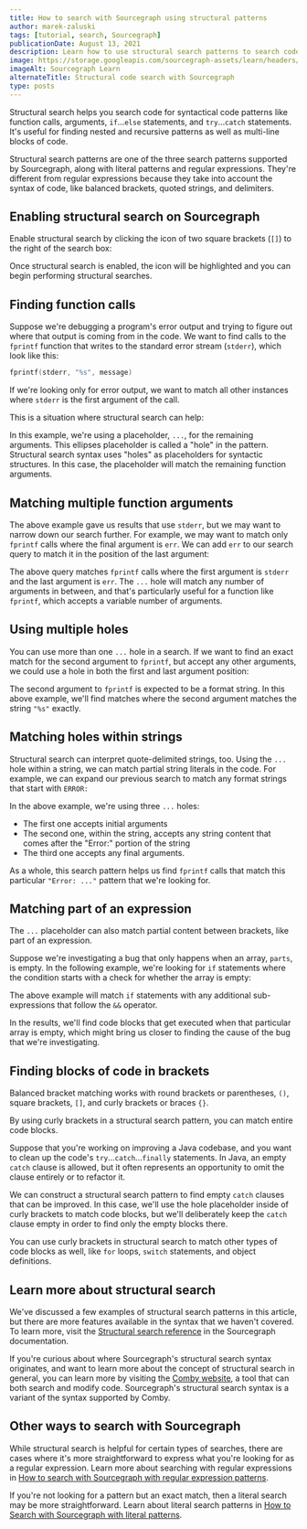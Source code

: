 ```yaml
---
title: How to search with Sourcegraph using structural patterns
author: marek-zaluski
tags: [tutorial, search, Sourcegraph]
publicationDate: August 13, 2021
description: Learn how to use structural search patterns to search code on Sourcegraph.
image: https://storage.googleapis.com/sourcegraph-assets/learn/headers/sourcegraph-learn-header-10.png
imageAlt: Sourcegraph Learn
alternateTitle: Structural code search with Sourcegraph
type: posts
---
```


Structural search helps you search code for syntactical code patterns like function calls, arguments, `if`...`else` statements, and `try`...`catch` statements. It's useful for finding nested and recursive patterns as well as multi-line blocks of code.

Structural search patterns are one of the three search patterns supported by Sourcegraph, along with literal patterns and regular expressions. They're different from regular expressions because they take into account the syntax of code, like balanced brackets, quoted strings, and delimiters.

## Enabling structural search on Sourcegraph

Enable structural search by clicking the icon of two square brackets (`[]`) to the right of the search box:

<GifLikeVideo url="https://storage.googleapis.com/sourcegraph-assets/learn/tutorial-images/enable-structural-search.mp4"/>

Once structural search is enabled, the icon will be highlighted and you can begin performing structural searches.

## Finding function calls

Suppose we're debugging a program's error output and trying to figure out where that output is coming from in the code. We want to find calls to the `fprintf` function that writes to the standard error stream (`stderr`), which look like this:

```c
fprintf(stderr, "%s", message)
```

If we're looking only for error output, we want to match all other instances where `stderr` is the first argument of the call.

This is a situation where structural search can help:

<SourcegraphSearch query="fprintf(stderr, ...) lang:c repo:^github\.com/torvalds/linux$ " patternType="structural" />

In this example, we're using a placeholder, `...`, for the remaining arguments. This ellipses placeholder is called a "hole" in the pattern. Structural search syntax uses "holes" as placeholders for syntactic structures. In this case, the placeholder will match the remaining function arguments.

## Matching multiple function arguments

The above example gave us results that use `stderr`, but we may want to narrow down our search further. For example, we may want to match only `fprintf` calls where the final argument is `err`. We can add `err` to our search query to match it in the position of the last argument:

<SourcegraphSearch query="fprintf(stderr, ..., err) lang:c repo:^github\.com/torvalds/linux$ " patternType="structural" />

The above query matches `fprintf` calls where the first argument is `stderr` and the last argument is `err`. The `...` hole will match any number of arguments in between, and that's particularly useful for a function like `fprintf`, which accepts a variable number of arguments.

## Using multiple holes

You can use more than one `...` hole in a search. If we want to find an exact match for the second argument to `fprintf`, but accept any other arguments, we could use a hole in both the first and last argument position:

<SourcegraphSearch query='fprintf(..., "%s", ...) lang:c repo:^github\.com/torvalds/linux$' patternType="structural" />

The second argument to `fprintf` is expected to be a format string. In this above example, we'll find matches where the second argument matches the string `"%s"` exactly.

## Matching holes within strings

Structural search can interpret quote-delimited strings, too. Using the `...` hole within a string, we can match partial string literals in the code. For example, we can expand our previous search to match any format strings that start with `ERROR:`

<SourcegraphSearch query='fprintf(..., "ERROR: ...", ...) lang:c repo:^github\.com/torvalds/linux$' patternType="structural" />

In the above example, we're using three `...` holes:

- The first one accepts initial arguments
- The second one, within the string, accepts any string content that comes after the "Error:" portion of the string
- The third one accepts any final arguments.

As a whole, this search pattern helps us find `fprintf` calls that match this particular `"Error: ..."` pattern that we're looking for.

## Matching part of an expression

The `...` placeholder can also match partial content between brackets, like part of an expression.

Suppose we're investigating a bug that only happens when an array, `parts`, is empty. In the following example, we're looking for `if` statements where the condition starts with a check for whether the array is empty:

<SourcegraphSearch query="if (!parts.length && ...) { ... } lang:javascript repo:^github\.com/google/.* count:all" patternType="structural" />

The above example will match `if` statements with any additional sub-expressions that follow the `&&` operator.

In the results, we'll find code blocks that get executed when that particular array is empty, which might bring us closer to finding the cause of the bug that we're investigating.

## Finding blocks of code in brackets

Balanced bracket matching works with round brackets or parentheses, `()`, square brackets, `[]`, and curly brackets or braces `{}`.

By using curly brackets in a structural search pattern, you can match entire code blocks.

Suppose that you're working on improving a Java codebase, and you want to clean up the code's `try`...`catch`...`finally` statements. In Java, an empty `catch` clause is allowed, but it often represents an opportunity to omit the clause entirely or to refactor it.

We can construct a structural search pattern to find empty `catch` clauses that can be improved. In this case, we'll use the hole placeholder inside of curly brackets to match code blocks, but we'll deliberately keep the `catch` clause empty in order to find only the empty blocks there.

<SourcegraphSearch query="try {...} catch (...) { } finally {...} lang:java repo:^github\.com/elastic/elasticsearch$" patternType="structural" />

You can use curly brackets in structural search to match other types of code blocks as well, like `for` loops, `switch` statements, and object definitions.

## Learn more about structural search

We've discussed a few examples of structural search patterns in this article, but there are more features available in the syntax that we haven't covered. To learn more, visit the [Structural search reference](https://docs.sourcegraph.com/code_search/reference/structural) in the Sourcegraph documentation.

If you're curious about where Sourcegraph's structural search syntax originates, and want to learn more about the concept of structural search in general, you can learn more by visiting the [Comby website](https://comby.dev/), a tool that can both search and modify code. Sourcegraph's structural search syntax is a variant of the syntax supported by Comby.

## Other ways to search with Sourcegraph

While structural search is helpful for certain types of searches, there are cases where it's more straightforward to express what you're looking for as a regular expression. Learn more about searching with regular expressions in [How to search with Sourcegraph with regular expression patterns](/how-to-search-with-sourcegraph-using-regular-expression-patterns).

If you're not looking for a pattern but an exact match, then a literal search may be more straightforward. Learn about literal search patterns in [How to Search with Sourcegraph with literal patterns](/how-to-search-code-with-sourcegraph-using-literal-patterns).
